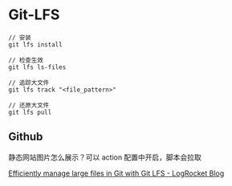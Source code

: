 # Git-LFS

```
// 安装
git lfs install

// 检查生效
git lfs ls-files

// 追踪大文件
git lfs track "<file_pattern>"

// 还原大文件
git lfs pull
```

## Github

静态网站图片怎么展示？可以 action 配置中开启，脚本会拉取

[Efficiently manage large files in Git with Git LFS - LogRocket Blog](https://blog.logrocket.com/efficiently-manage-large-files-git-with-git-lfs/#using-git-lfs-github-ecosystem)